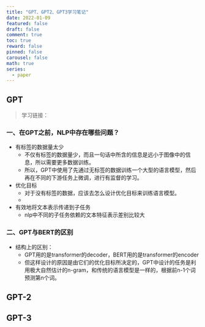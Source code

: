```yaml
---
title: "GPT、GPT2、GPT3学习笔记"
date: 2022-01-09
featured: false
draft: false
comment: true
toc: true
reward: false
pinned: false
carousel: false
math: true
series:
  - paper
---
```




## GPT

> 学习链接：

### 一、在GPT之前，NLP中存在哪些问题？

- 有标签的数据量太少
  - 不仅有标签的数据量少，而且一句话中所含的信息是远小于图像中的信息，所以需要更多数据训练。
  - 所以，GPT中使用了先通过无标签的数据训练一个大型的语言模型，然后再在不同的下游任务上微调，进行有监督的学习。
- 优化目标
  - 对于没有标签的数据，应该去怎么设计优化目标来训练语言模型。
  - 
- 有效地将文本表示传递到子任务
  - nlp中不同的子任务依赖的文本特征表示差别比较大



### 二、GPT与BERT的区别

- 结构上的区别：
  - GPT用的是transformer的decoder，BERT用的是transformer的encoder
  - 但这样设计的原因是由它们的优化目标所决定的，GPT中设计的任务是利用极大自然估计的n-gram，和传统的语言模型是一样的，根据前n-1个词预测第n个词。

## GPT-2





## GPT-3

